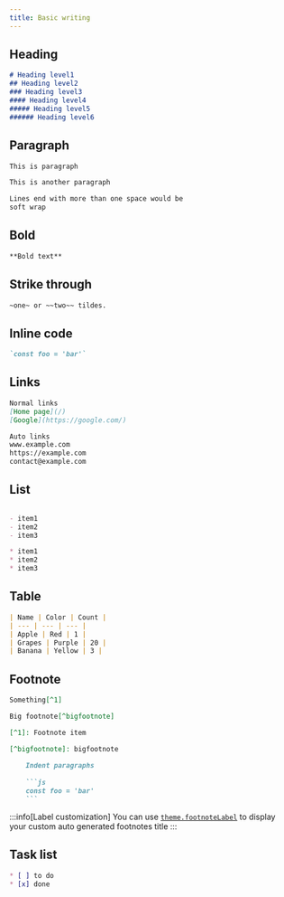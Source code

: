 ```yaml
---
title: Basic writing
---
```


## Heading

```md live
# Heading level1
## Heading level2
### Heading level3
#### Heading level4
##### Heading level5
###### Heading level6
```

## Paragraph

```md live
This is paragraph

This is another paragraph  

Lines end with more than one space would be  
soft wrap
```

## Bold

```md live
**Bold text**
```

## Strike through

```md live
~one~ or ~~two~~ tildes.
```

## Inline code

```md live
`const foo = 'bar'`
```

## Links

```md live
Normal links  
[Home page](/)  
[Google](https://google.com/)

Auto links  
www.example.com  
https://example.com  
contact@example.com
```

## List

```md live

- item1
- item2
- item3

* item1
* item2
* item3
```

## Table

```md live
| Name | Color | Count |
| --- | --- | --- |
| Apple | Red | 1 |
| Grapes | Purple | 20 |
| Banana | Yellow | 3 |
```

## Footnote

````md live
Something[^1]

Big footnote[^bigfootnote]

[^1]: Footnote item

[^bigfootnote]: bigfootnote  
  
    Indent paragraphs
    
    ```js
    const foo = 'bar'
    ```
````

:::info[Label customization]
You can use [`theme.footnoteLabel`](/reference/vite-plugin/#ResolvedTheme) to display your custom auto generated footnotes title
:::

## Task list

```md live
* [ ] to do
* [x] done
```
